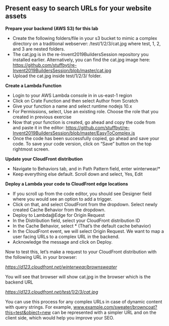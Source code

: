 ## Present easy to search URLs for your website assets 

**Prepare your backend (AWS S3) for this lab**

-	Create the following folders/file in your s3 bucket to mimic a complex directory on a traditional webserver: 
 /test/1/2/3/cat.jpg where test, 1, 2, and 3 are nested folders. 
-	The cat.jpg is in the re-Invent2019BuildersSession repository you installed earlier. Alternatively, you can find the cat.jpg image here: https://github.com/stuffbyt/re-Invent2019BuildersSession/blob/master/cat.jpg
-	Upload the cat.jpg inside test/1/2/3/ folder. 


**Create a Lambda Function**

-	Login to your AWS Lambda console in in us-east-1 region
-	Click on Crate Function and then select Author from Scratch
-	Give your function a name and select runtime nodejs 10.x
-	For Permissions, select, Use an existing role. Choose the role that you created in previous exercise 
-	Now that your function is created, go ahead and copy the code from and paste it in the editor: https://github.com/stuffbyt/re-Invent2019BuildersSession/blob/master/EasyToComplex.js
-	Once the code has been successfully copied, go ahead and save your code. To save your code version, click on “Save” button on the top rightmost screen.

**Update your CloudFront distribution**

- Navigate to Behaviors tab, and in Path Pattern field, enter winterwear/*
- Keep everything else default. Scroll down and select, Yes, Edit


**Deploy a Lambda your code to CloudFront edge locations**

-	If you scroll up from the code editor, you should see Designer field where you would see an option to add a trigger. 
- Click on that, and select CloudFront from the dropdown. Select newly created Cache Behavior from the dropdown.
- Deploy to Lambda@Edge for Origin Request
-	In the Distribution field, select your CloudFront distribution ID
-	In the Cache Behavior, select * (That’s the default cache behavior)
-	In the CloudFront event, we will select Origin Request. We want to map a user facing URLs to a complex URL in the backend.   
-	Acknowledge the message and click on Deploy.

Now to test this, let’s make a request to your CloudFront distribution with the following URL in your browser:

*https://d123.cloudfront.net/winterwear/brownsweater*

You will see that browser will show cat.jpg in the browser which is the backend URL

*https://d123.cloudfront.net/test/1/2/3/cat.jpg*

You can use this process for any complex URLs in case of dynamic content with query strings. For example, www.example.com/sweater/browncoat?this=test&object=new can be represented with a simpler URL and on the client side, which would help you improve your SEO. 
